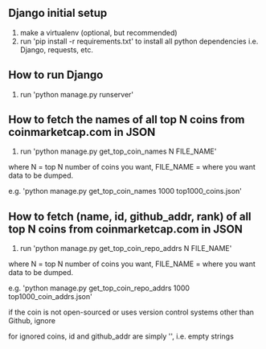 ## Django initial setup

1. make a virtualenv (optional, but recommended)
2. run 'pip install -r requirements.txt' to install all python dependencies i.e. Django, requests, etc.

## How to run Django

1. run 'python manage.py runserver'

## How to fetch the names of all top N coins from coinmarketcap.com in JSON

1. run 'python manage.py get_top_coin_names N FILE_NAME'

where N = top N number of coins you want, FILE_NAME = where you want data to be dumped.

e.g. 'python manage.py get_top_coin_names 1000 top1000_coins.json'

## How to fetch (name, id, github_addr, rank) of all top N coins from coinmarketcap.com in JSON

1. run 'python manage.py get_top_coin_repo_addrs N FILE_NAME'

where N = top N number of coins you want, FILE_NAME = where you want data to be dumped.

e.g. 'python manage.py get_top_coin_repo_addrs 1000 top1000_coin_addrs.json'

if the coin is not open-sourced or uses version control systems other than Github, ignore

for ignored coins, id and github_addr are simply '', i.e. empty strings

